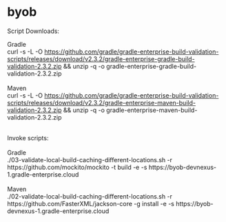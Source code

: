 # byob

Script Downloads:

Gradle<br>
curl -s -L -O https://github.com/gradle/gradle-enterprise-build-validation-scripts/releases/download/v2.3.2/gradle-enterprise-gradle-build-validation-2.3.2.zip && unzip -q -o gradle-enterprise-gradle-build-validation-2.3.2.zip
<br><br>
Maven<br>
curl -s -L -O https://github.com/gradle/gradle-enterprise-build-validation-scripts/releases/download/v2.3.2/gradle-enterprise-maven-build-validation-2.3.2.zip && unzip -q -o gradle-enterprise-maven-build-validation-2.3.2.zip

<br>
Invoke scripts:<br>
<br>
Gradle<br>
./03-validate-local-build-caching-different-locations.sh -r https://github.com/mockito/mockito -t build -e -s https://byob-devnexus-1.gradle-enterprise.cloud
<br><br>
Maven<br>
./02-validate-local-build-caching-different-locations.sh -r https://github.com/FasterXML/jackson-core -g install -e -s https://byob-devnexus-1.gradle-enterprise.cloud 
<br>
